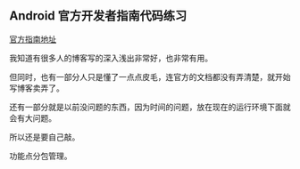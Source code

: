 ## Android 官方开发者指南代码练习

[官方指南地址](https://developer.android.google.cn/guide)

我知道有很多人的博客写的深入浅出非常好，也非常有用。

但同时，也有一部分人只是懂了一点点皮毛，连官方的文档都没有弄清楚，就开始写博客卖弄了。

还有一部分就是以前没问题的东西，因为时间的问题，放在现在的运行环境下面就会有大问题。

所以还是要自己敲。

功能点分包管理。